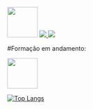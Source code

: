  [<img src="https://hermes.digitalinnovation.one/assets/diome/logo-full.svg" width="70">](https://www.dio.me/users/anaemarcos1337_45438 )
<a href="mailto:luizmarcow@gmail.com">
<img src="https://img.shields.io/badge/Gmail-D14836?style=for-the-badge&logo=gmail&logoColor=white"/>
</a>
[<img src="https://img.shields.io/badge/LinkedIn-0077B5?style=for-the-badge&logo=linkedin&logoColor=white">](https://br.linkedin.com/in/luiz-marcos-abril-silva-536b99264?original_referer=https%3A%2F%2Fwww.google.com%2F)

#Formação em andamento:

[<img src="https://hermes.dio.me/tracks/e0b4ad51-a4c7-4e61-a683-c04f6d376e9c.png" width="70">](https://web.dio.me/track/microsoft-copilot-ai)
<div style="width: 200px;">
<a href="https://github.com/TodosPorUm/github-readme-stats">
  <img src="https://github-readme-stats.vercel.app/api/top-langs/?username=TodosPorUm&langs_count=8" alt="Top Langs" />
</a>
</div>
